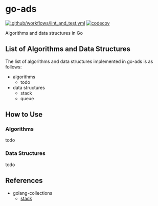 # go-ads

[![.github/workflows/lint_and_test.yml](https://github.com/nukopy/go-ads/actions/workflows/lint_and_test.yml/badge.svg)](https://github.com/nukopy/go-ads/actions/workflows/lint_and_test.yml) [![codecov](https://codecov.io/gh/nukopy/go-ads/branch/master/graph/badge.svg?token=KCVIHBVKXQ)](https://codecov.io/gh/nukopy/go-ads)

Algorithms and data structures in Go

## List of Algorithms and Data Structures

The list of algorithms and data structures implemented in go-ads is as follows:

- algorithms
  - todo
- data structures
  - stack
  - queue

## How to Use

### Algorithms

todo

### Data Structures

todo

## References

- golang-collections
  - [stack](https://pkg.go.dev/github.com/golang-collections/collections/stack)
